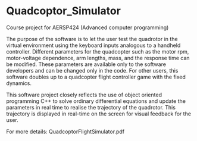 # Quadcoptor_Simulator

Course project for AERSP424 (Advanced computer programming)

The purpose of the software is to let the user test the quadrotor in the virtual environment using the keyboard inputs analogous to a handheld controller. Different parameters for the quadcopter such as the motor rpm, motor-voltage dependence, arm lengths, mass, and the response time can be modified. These parameters are available only to the software developers and can be changed only in the code. For other users, this software doubles up to a quadcopter flight controller game with the fixed dynamics. 

This software project closely reflects the use of object oriented programming C++ to solve ordinary differential equations and update the parameters in real time to realise the trajectory of the quadrotor. This trajectory is displayed in real-time on the screen for visual feedback for the user. 

For more details: QuadcoptorFlightSimulator.pdf
